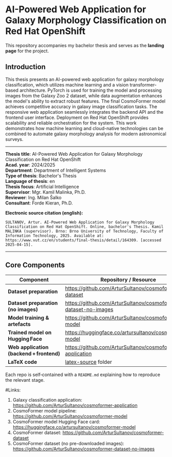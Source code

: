# AI-Powered Web Application for Galaxy Morphology Classification on Red Hat OpenShift

This repository accompanies my bachelor thesis and serves as the **landing page** for the project.  

## Introduction

This thesis presents an AI-powered web application for galaxy morphology classification, which utilizes machine learning and a vision transformer-based architecture. PyTorch is used for training the model and processing images from the Galaxy Zoo 2 dataset, while data augmentation enhances the model's ability to extract robust features. The final CosmoFormer model achieves competitive accuracy in galaxy image classification tasks. The responsive web application seamlessly integrates the backend API and the frontend user interface. Deployment on Red Hat OpenShift provides scalability and reliable orchestration for the system. This work demonstrates how machine learning and cloud-native technologies can be combined to automate galaxy morphology analysis for modern astronomical surveys.

----

**Thesis title**: AI-Powered Web Application for Galaxy Morphology Classification on Red Hat OpenShift  
**Acad. year**: 2024/2025  
**Department**: Department of Intelligent Systems  
**Type of thesis**: Bachelor's Thesis  
**Language of thesis**: en  
**Thesis focus**: Artificial Intelligence  
**Supervisor**: Mgr. Kamil Malinka, Ph.D.  
**Reviewer**: Ing. Milan Šalko  
**Consultant**: Forde Kieran, Ph.D.  

**Electronic source citation (english):**

    SULTANOV, Artur. AI-Powered Web Application for Galaxy Morphology Classification on Red Hat OpenShift. Online, bachelor's Thesis. Kamil MALINKA (supervisor). Brno: Brno University of Technology, Faculty of Information Technology, 2025. Available at: https://www.vut.cz/en/students/final-thesis/detail/164309. [accessed 2025-04-15].

---

## Core Components

| Component | Repository / Resource |
|-----------|-----------------------|
| **Dataset preparation** | <https://github.com/ArturSultanov/cosmoformer-dataset> |
| **Dataset preparation (no images)** | <https://github.com/ArturSultanov/cosmoformer-dataset-no-images> |
| **Model training & artefacts** | <https://github.com/ArturSultanov/cosmoformer-model> |
| **Trained model on Hugging Face** | <https://huggingface.co/artursultanov/cosmoformer-model> |
| **Web application (backend + frontend)** | <https://github.com/ArturSultanov/cosmoformer-application> |
| **LaTeX code** | <a href="latex-source/">latex-source</a> folder |

Each repo is self‑contained with a `README.md` explaining how to reproduce the relevant stage.

#Links:
1. Galaxy classification application: https://github.com/ArturSultanov/cosmoformer-application
2. CosmoFormer model pipeline: https://github.com/ArturSultanov/cosmoformer-model
3. CosmoFormer model Hugging Face card: https://huggingface.co/artursultanov/cosmoformer-model
4. CosmoFormer dataset: https://github.com/ArturSultanov/cosmoformer-dataset
5. CosmoFormer dataset (no pre-downloaded images): https://github.com/ArturSultanov/cosmoformer-dataset-no-images
